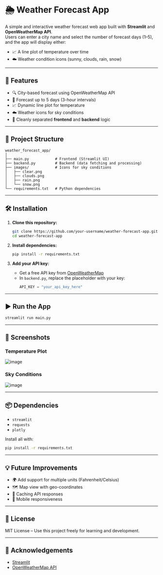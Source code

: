 # 🌦️ Weather Forecast App

A simple and interactive weather forecast web app built with **Streamlit** and **OpenWeatherMap API**.  
Users can enter a city name and select the number of forecast days (1–5), and the app will display either:

- 📈 A line plot of temperature over time  
- ☁️ Weather condition icons (sunny, clouds, rain, snow)

---

## 🚀 Features

- 🔍 City-based forecast using OpenWeatherMap API  
- 📅 Forecast up to 5 days (3-hour intervals)  
- 📈 Dynamic line plot for temperature  
- ☁️ Weather icons for sky conditions  
- 🧠 Cleanly separated **frontend** and **backend** logic

---

## 📁 Project Structure

```
weather_forecast_app/
│
├── main.py            # Frontend (Streamlit UI)
├── backend.py         # Backend (data fetching and processing)
├── images/            # Icons for sky conditions
│   ├── clear.png
│   ├── clouds.png
│   ├── rain.png
│   └── snow.png
└── requirements.txt   # Python dependencies
```

---

## 🛠️ Installation

1. **Clone this repository:**
   ```bash
   git clone https://github.com/your-username/weather-forecast-app.git
   cd weather-forecast-app
   ```

2. **Install dependencies:**
   ```bash
   pip install -r requirements.txt
   ```

3. **Add your API key:**
   - Get a free API key from [OpenWeatherMap](https://openweathermap.org/forecast5)
   - In `backend.py`, replace the placeholder with your key:
     ```python
     API_KEY = "your_api_key_here"
     ```

---

## ▶️ Run the App

```bash
streamlit run main.py
```

---

## 📸 Screenshots

### Temperature Plot

 ![image](https://github.com/user-attachments/assets/1d97b40e-850e-431d-acce-5385d936e8ee)

### Sky Conditions 
![image](https://github.com/user-attachments/assets/341674b8-b442-4dad-8c15-af9ac77ce912)
 

---

## 📦 Dependencies

- `streamlit`
- `requests`
- `plotly`

Install all with:
```bash
pip install -r requirements.txt
```

---

## 💡 Future Improvements

- 🌍 Add support for multiple units (Fahrenheit/Celsius)
- 🗺️ Map view with geo-coordinates
- 💾 Caching API responses
- 📱 Mobile responsiveness

---

## 📜 License

MIT License – Use this project freely for learning and development.

---

## 🙌 Acknowledgements

- [Streamlit](https://streamlit.io/)
- [OpenWeatherMap API](https://openweathermap.org/)
